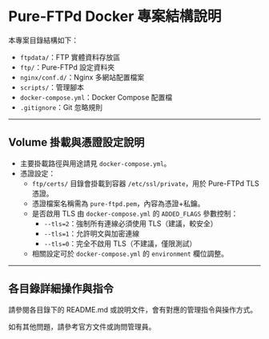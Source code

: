 # Pure-FTPd Docker 專案結構說明

本專案目錄結構如下：

- `ftpdata/`：FTP 實體資料存放區
- `ftp/`：Pure-FTPd 設定資料夾
- `nginx/conf.d/`：Nginx 多網站配置檔案
- `scripts/`：管理腳本
- `docker-compose.yml`：Docker Compose 配置檔
- `.gitignore`：Git 忽略規則

---

## Volume 掛載與憑證設定說明

- 主要掛載路徑與用途請見 `docker-compose.yml`。
- 憑證設定：
  - `ftp/certs/` 目錄會掛載到容器 `/etc/ssl/private`，用於 Pure-FTPd TLS 憑證。
  - 憑證檔案名稱需為 `pure-ftpd.pem`，內容為憑證+私鑰。
  - 是否啟用 TLS 由 `docker-compose.yml` 的 `ADDED_FLAGS` 參數控制：
    - `--tls=2`：強制所有連線必須使用 TLS（建議，較安全）
    - `--tls=1`：允許明文與加密連線
    - `--tls=0`：完全不啟用 TLS（不建議，僅限測試）
  - 相關設定可於 `docker-compose.yml` 的 `environment` 欄位調整。

---

## 各目錄詳細操作與指令

請參閱各目錄下的 README.md 或說明文件，會有對應的管理指令與操作方式。

如有其他問題，請參考官方文件或詢問管理員。
